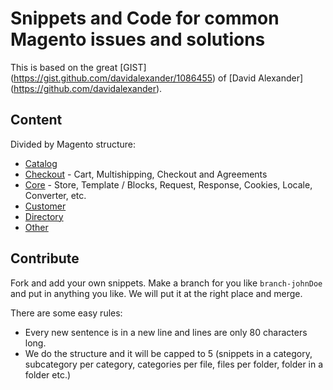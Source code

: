 # Snippets and Code for common Magento issues and solutions

This is based on the great
[GIST] (https://gist.github.com/davidalexander/1086455) of
[David Alexander] (https://github.com/davidalexander).

## Content

Divided by Magento structure:

* [Catalog](Catalog.md)
* [Checkout](Checkout.md) - Cart, Multishipping, Checkout and Agreements
* [Core](Catalog.md) - Store, Template / Blocks, Request, Response, Cookies, Locale, Converter, etc.
* [Customer](Customer.md)
* [Directory](Diectory.md)
* [Other](Other.md)

## Contribute

Fork and add your own snippets.
Make a branch for you like `branch-johnDoe` and put in anything you like.
We will put it at the right place and merge.

There are some easy rules:

 - Every new sentence is in a new line and lines are only 80 characters long.
 - We do the structure and it will be capped to 5 (snippets in a category, subcategory per category,
   categories per file, files per folder, folder in a folder etc.)